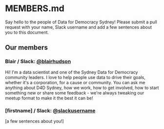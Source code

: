 # MEMBERS.md

Say hello to the people of Data for Democracy Sydney! Please submit a pull request with your name, Slack username and add a few sentences about you to this document.

## Our members

### Blair / Slack: [@blairhudson](https://datafordemocracy.slack.com/messages/D7QHFA8N7)

Hi! I'm a data scientist and one of the Sydney Data for Democracy community leaders. I love to help people use data to drive their goals, whether it's a corporation, for a cause or community. You can ask me anything about D4D Sydney, how we work, how to get involved, how to start something new or share some feedback - we're always tweaking our meetup format to make it the best it can be! 

### [firstname] / Slack: [@slackusername](https://datafordemocracy.slack.com/messages/slackurl)

[a few sentences about you!]
